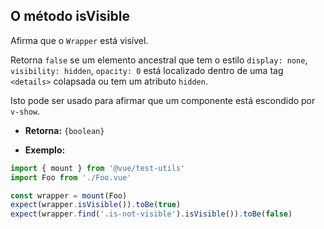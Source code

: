 ## O método isVisible

Afirma que o `Wrapper` está visível.

Retorna `false` se um elemento ancestral que tem o estilo `display: none`, `visibility: hidden`, `opacity: 0` está localizado dentro de uma tag `<details>` colapsada ou tem um atributo `hidden`.

Isto pode ser usado para afirmar que um componente está escondido por `v-show`.

- **Retorna:** `{boolean}`

- **Exemplo:**

```js
import { mount } from '@vue/test-utils'
import Foo from './Foo.vue'

const wrapper = mount(Foo)
expect(wrapper.isVisible()).toBe(true)
expect(wrapper.find('.is-not-visible').isVisible()).toBe(false)
```
